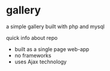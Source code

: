 # gallery
a simple gallery built with php and mysql

quick info about repo
* built as a single page web-app
* no frameworks
* uses Ajax technology

